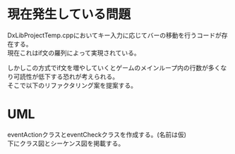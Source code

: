 # 現在発生している問題
DxLibProjectTemp.cppにおいてキー入力に応じてバーの移動を行うコードが存在する。  
現在これはif文の羅列によって実現されている。  

しかしこの方式でif文を増やしていくとゲームのメインループ内の行数が多くなり可読性が低下する恐れが考えられる。  
そこで以下のリファクタリング案を提案する。  
# UML
eventActionクラスとeventCheckクラスを作成する。(名前は仮)  
下にクラス図とシーケンス図を掲載する。  

